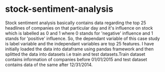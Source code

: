 # stock-sentiment-analysis
 Stock sentiment analysis basically contains data regarding the top 25 headlines of companies on that particular day and it's influence on stock which is labelled as 0 and 1 where 0 stands for 'negative' influence and 1 stands for 'positive' influence.
So, the dependant variable of this case study is label variable and the independant variables are top 25 features.
I have initially loaded the data into dataframe using pandas framework and then splitted the data into datasets i.e train and test datasets.Train dataset contains information of companies before 01/01/2015 and test dataset contains data of the same after 12/31/2014.
